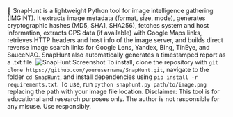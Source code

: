 📸 SnapHunt is a lightweight Python tool for image intelligence gathering (IMGINT). It extracts image metadata (format, size, mode), generates cryptographic hashes (MD5, SHA1, SHA256), fetches system and host information, extracts GPS data (if available) with Google Maps links, retrieves HTTP headers and host info of the image server, and builds direct reverse image search links for Google Lens, Yandex, Bing, TinEye, and SauceNAO. SnapHunt also automatically generates a timestamped report as a .txt file. ![SnapHunt Screenshot](https://i.ibb.co/4ggprtJg/Screenshot-2025-08-14-161205.png) To install, clone the repository with `git clone https://github.com/yourusername/SnapHunt.git`, navigate to the folder `cd SnapHunt`, and install dependencies using `pip install -r requirements.txt`. To use, run `python snaphunt.py path/to/image.png` replacing the path with your image file location. Disclaimer: This tool is for educational and research purposes only. The author is not responsible for any misuse. Use responsibly.
